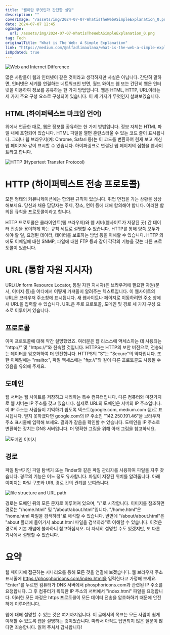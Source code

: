 ```yaml
---
title: "웹이란 무엇인가 간단한 설명"
description: ""
coverImage: "/assets/img/2024-07-07-WhatisTheWebASimpleExplanation_0.png"
date: 2024-07-07 12:45
ogImage:
  url: /assets/img/2024-07-07-WhatisTheWebASimpleExplanation_0.png
tag: Tech
originalTitle: "What is The Web: A Simple Explanation"
link: "https://medium.com/@alfadlimaulana/what-is-the-web-a-simple-explanation-527053544d03"
isUpdated: true
---
```


![Web and Internet Difference](/assets/img/2024-07-07-WhatisTheWebASimpleExplanation_0.png)

많은 사람들이 웹과 인터넷이 같은 것이라고 생각하지만 사실은 아닙니다. 간단히 말하면, 인터넷은 세계를 연결하는 네트워크인 반면, 월드 와이드 웹 또는 간단히 웹은 인터넷을 이용하여 정보를 공유하는 한 가지 방법입니다. 웹은 HTML, HTTP, URL이라는 세 가지 주요 구성 요소로 구성되어 있습니다. 이 세 가지가 무엇인지 살펴보겠습니다.

## HTML (하이퍼텍스트 마크업 언어)

위에서 언급한 대로, 웹은 정보를 공유하는 한 가지 방법입니다. 정보 자체는 HTML 파일 내에 포함되어 있습니다. HTML 파일을 열면 혼란스러울 수 있는 코드 줄이 표시됩니다. 그러나 웹 브라우저(예: Chrome, Safari 등)는 이 코드를 변환하여 현재 보고 계신 웹 페이지와 같이 표시할 수 있습니다. 하이퍼링크로 연결된 웹 페이지의 집합을 웹사이트라고 합니다.

<!-- seedividend - 사각형 -->

<ins class="adsbygoogle"
     style="display:block"
     data-ad-client="ca-pub-4877378276818686"
     data-ad-slot="1898504329"
     data-ad-format="auto"
     data-full-width-responsive="true"></ins>

<script>
     (adsbygoogle = window.adsbygoogle || []).push({});
</script>

![HTTP (Hypertext Transfer Protocol)](https://www.example.com/assets/img/2024-07-07-WhatisTheWebASimpleExplanation_1.png)

# HTTP (하이퍼텍스트 전송 프로토콜)

모든 형태의 커뮤니케이션에는 합의된 규칙이 있습니다. 취업 면접을 가는 상황을 상상해보세요. 당신과 채용 담당자는 주제, 장소, 언어 등에 대해 합의해야 합니다. 이러한 합의된 규칙을 프로토콜이라고 합니다.

HTTP 프로토콜은 클라이언트(웹 브라우저)와 웹 서버(웹사이트가 저장된 곳) 간 데이터 전송을 용이하게 하는 규칙 세트로 설명할 수 있습니다. HTTP를 통해 양쪽 모두가 해야 할 일, 요청된 데이터, 데이터를 보호하는 방법 등을 이해할 수 있습니다. HTTP 외에도 이메일에 대한 SNMP, 파일에 대한 FTP 등과 같이 각각의 기능을 갖는 다른 프로토콜이 있습니다.

<!-- seedividend - 사각형 -->

<ins class="adsbygoogle"
     style="display:block"
     data-ad-client="ca-pub-4877378276818686"
     data-ad-slot="1898504329"
     data-ad-format="auto"
     data-full-width-responsive="true"></ins>

<script>
     (adsbygoogle = window.adsbygoogle || []).push({});
</script>

# URL (통합 자원 지시자)

URL(Uniform Resource Locator, 통일 자원 지시자)은 브라우저에 필요한 자원(문서, 이미지 등)을 어디에서 어떻게 가져올지 알려주는 텍스트입니다. 이 웹사이트의 URL은 브라우저 주소창에 표시됩니다. 새 웹사이트나 페이지로 이동하려면 주소 창에 새 URL을 입력할 수 있습니다. URL은 주로 프로토콜, 도메인 및 경로 세 가지 구성 요소로 이루어져 있습니다.

## 프로토콜

이미 프로토콜에 대해 약간 설명했었죠. 여러분은 웹 리소스에 액세스하는 데 사용되는 "http://" 및 "https://"와 친숙할 것입니다. HTTPS는 HTTP의 보안 버전으로, 전송되는 데이터를 암호화하여 더 안전합니다. HTTPS의 "S"는 "Secure"의 약자입니다. 또한 이메일에는 "mailto:", 파일 액세스에는 "ftp://"와 같이 다른 프로토콜도 사용될 수 있음을 유의해 주세요.

<!-- seedividend - 사각형 -->

<ins class="adsbygoogle"
     style="display:block"
     data-ad-client="ca-pub-4877378276818686"
     data-ad-slot="1898504329"
     data-ad-format="auto"
     data-full-width-responsive="true"></ins>

<script>
     (adsbygoogle = window.adsbygoogle || []).push({});
</script>

## 도메인

웹 서버는 웹 사이트를 저장하고 처리하는 특수 컴퓨터입니다. 다른 컴퓨터와 마찬가지로 웹 서버는 IP 주소를 갖고 있습니다. 실제로 URL의 도메인은 서버의 IP 주소입니다. 이 IP 주소는 사람들이 기억하기 쉽도록 텍스트(google.com, medium.com 등)로 표시됩니다. 믿지 못하겠다면 google.com의 IP 주소인 "142.250.191.46"을 브라우저 주소 표시줄에 입력해 보세요. 결과가 같음을 확인할 수 있습니다. 도메인을 IP 주소로 변환하는 장치는 DNS 서버입니다. 더 명확한 그림을 위해 아래 그림을 참고하세요.

![도메인 이미지](/assets/img/2024-07-07-WhatisTheWebASimpleExplanation_2.png)

## 경로

<!-- seedividend - 사각형 -->

<ins class="adsbygoogle"
     style="display:block"
     data-ad-client="ca-pub-4877378276818686"
     data-ad-slot="1898504329"
     data-ad-format="auto"
     data-full-width-responsive="true"></ins>

<script>
     (adsbygoogle = window.adsbygoogle || []).push({});
</script>

파일 탐색기인 파일 탐색기 또는 Finder와 같은 파일 관리자를 사용하여 파일을 자주 찾습니다. 경로의 기능은 어느 정도 유사합니다. 파일이 저장된 위치를 알려줍니다. 아래 이미지는 파일 구조와 URL 경로 간의 관계를 보여줍니다.

![file structure and URL path](/assets/img/2024-07-07-WhatisTheWebASimpleExplanation_3.png)

경로는 도메인 뒤의 모든 문자로 이루어져 있으며, "/"로 시작합니다. 이미지를 참조하면 경로는 "/home.html" 및 "/about/about.html"입니다. "/home.html"은 "home.html 파일을 검색하라"로 해석할 수 있습니다. 반면에 "/about/about.html"은 "about 폴더에 들어가서 about.html 파일을 검색하라"로 이해할 수 있습니다. 이것은 경로의 기본 개념에 불과하니 참고하십시오. 더 자세히 설명할 수도 있겠지만, 또 다른 기사에서 설명할 수 있습니다.

# 요약

<!-- seedividend - 사각형 -->

<ins class="adsbygoogle"
     style="display:block"
     data-ad-client="ca-pub-4877378276818686"
     data-ad-slot="1898504329"
     data-ad-format="auto"
     data-full-width-responsive="true"></ins>

<script>
     (adsbygoogle = window.adsbygoogle || []).push({});
</script>

웹 페이지에 접근하는 시나리오를 통해 모든 것을 연결해 보겠습니다. 웹 브라우저 주소 표시줄에 https://phosphoricons.com/index.html을 입력한다고 가정해 보세요. "Enter"를 누르면 컴퓨터가 DNS 서버에서 phosphoricons.com과 관련된 IP 주소를 요청합니다. 그 후 컴퓨터가 획득한 IP 주소의 서버에서 "index.html" 파일을 요청합니다. 이러한 모든 과정은 https 프로토콜이 모든 데이터 전송을 암호화하기 때문에 안전하게 이루어집니다.

웹에 대해 설명할 수 있는 것은 여기까지입니다. 이 글에서의 목표는 모든 사람이 쉽게 이해할 수 있도록 웹을 설명하는 것이었습니다. 따라서 아직도 답변되지 않은 질문이 많다면 죄송합니다. 읽어 주셔서 감사합니다!
